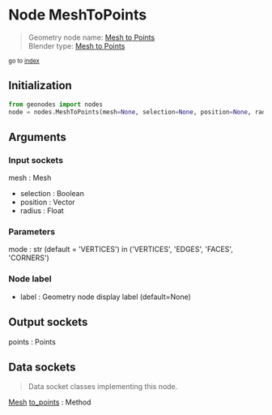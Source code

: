 
# Node MeshToPoints

> Geometry node name: [Mesh to Points](https://docs.blender.org/manual/en/latest/modeling/geometry_nodes/material/mesh_to_points.html)<br>
  Blender type: [Mesh to Points](https://docs.blender.org/api/current/bpy.types.GeometryNodeMeshToPoints.html)
  
<sub>go to [index](/docs/index.md)</sub>

## Initialization

```python
from geonodes import nodes
node = nodes.MeshToPoints(mesh=None, selection=None, position=None, radius=None, mode='VERTICES', label=None)
```



## Arguments


### Input sockets

mesh : Mesh
- selection : Boolean
- position : Vector
- radius : Float

### Parameters

mode : str (default = 'VERTICES') in ('VERTICES', 'EDGES', 'FACES', 'CORNERS')

### Node label

- label : Geometry node display label (default=None)

## Output sockets

points : Points

## Data sockets

> Data socket classes implementing this node.
  
[Mesh](/docs/sockets/Mesh.md) [to_points](/docs/sockets/Mesh.md#to_points) : Method

